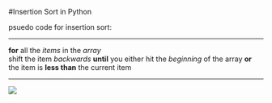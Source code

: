 #Insertion Sort in Python 


psuedo code for insertion sort: 
***
 **for** all the *items* in the *array* 
</br>
  shift the item *backwards* **until** you either hit the *beginning* of the array **or** the item is **less than** the current item 
</br>

***
![ ](https://upload.wikimedia.org/wikipedia/commons/4/42/Insertion_sort.gif)

